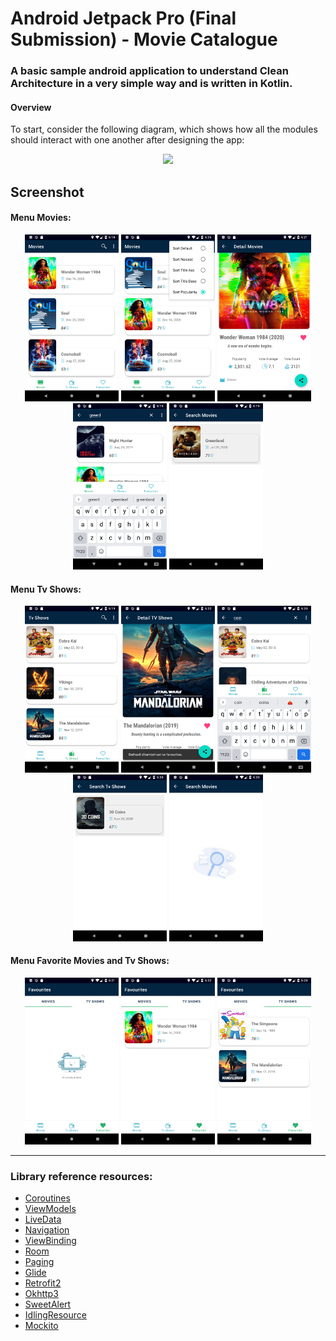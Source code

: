 Android Jetpack Pro (Final Submission) - Movie Catalogue
===================================

### A basic sample android application to understand Clean Architecture in a very simple way and is written in Kotlin.
#### Overview
To start, consider the following diagram, which shows how all the modules should interact with one another after designing the app:
<p align="center">
  <img src="https://developer.android.com/topic/libraries/architecture/images/final-architecture.png" width="750">
</p>


## Screenshot

#### Menu Movies:
<p align="center">
  <img src="https://raw.githubusercontent.com/wily13/MoviesDbApp/master/screenshot/menu_movies.png" width="150">
  <img src="https://raw.githubusercontent.com/wily13/MoviesDbApp/master/screenshot/menu_sort.png" width="150">
  <img src="https://raw.githubusercontent.com/wily13/MoviesDbApp/master/screenshot/detail_movies_fav.png" width="150">
  <img src="https://raw.githubusercontent.com/wily13/MoviesDbApp/master/screenshot/menu_search_movies.png" width="150">
  <img src="https://raw.githubusercontent.com/wily13/MoviesDbApp/master/screenshot/result_search_movies.png" width="150">
</p>

#### Menu Tv Shows:
<p align="center">
  <img src="https://raw.githubusercontent.com/wily13/MoviesDbApp/master/screenshot/menu_tvshows.png" width="150">
  <img src="https://raw.githubusercontent.com/wily13/MoviesDbApp/master/screenshot/detail_tvshows_fav.png" width="150">
  <img src="https://raw.githubusercontent.com/wily13/MoviesDbApp/master/screenshot/menu_search_tvshows.png" width="150">  
  <img src="https://raw.githubusercontent.com/wily13/MoviesDbApp/master/screenshot/result_search_tv.png" width="150">
  <img src="https://raw.githubusercontent.com/wily13/MoviesDbApp/master/screenshot/serach_noresult.png" width="150">
</p>


#### Menu Favorite Movies and Tv Shows:
<p align="center">
  <img src="https://raw.githubusercontent.com/wily13/MoviesDbApp/master/screenshot/menu_favorite_nodata.png" width="150">
  <img src="https://raw.githubusercontent.com/wily13/MoviesDbApp/master/screenshot/menu_fav_movies.png" width="150">
  <img src="https://raw.githubusercontent.com/wily13/MoviesDbApp/master/screenshot/menu_fav_tv.png" width="150">
</p>

--------------------------------------------------------------------------------------------
### Library reference resources:

- [Coroutines](https://kotlinlang.org/docs/reference/coroutines-overview.html)
- [ViewModels](https://developer.android.com/topic/libraries/architecture/viewmodel)
- [LiveData](https://developer.android.com/topic/libraries/architecture/livedata)
- [Navigation](https://developer.android.com/topic/libraries/architecture/navigation/)
- [ViewBinding](https://developer.android.com/topic/libraries/view-binding)
- [Room](https://developer.android.com/topic/libraries/architecture/room)
- [Paging](https://developer.android.com/topic/libraries/architecture/paging/)
- [Glide](https://github.com/bumptech/glide)
- [Retrofit2](https://github.com/square/retrofit)
- [Okhttp3](https://github.com/square/okhttp/tree/master/okhttp-logging-interceptor)
- [SweetAlert](https://github.com/F0RIS/sweet-alert-dialog)
- [IdlingResource](https://developer.android.com/training/testing/espresso/idling-resource)
- [Mockito](https://github.com/mockito/mockito)
